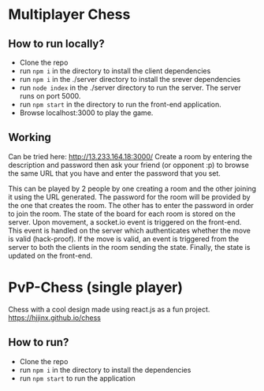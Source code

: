 # Multiplayer Chess

## How to run locally?

- Clone the repo
- run `npm i` in the directory to install the client dependencies
- run `npm i` in the ./server directory to install the srever dependencies
- run `node index` in the ./server directory to run the server. The server runs on port 5000.
- run `npm start` in the directory to run the front-end application.
- Browse localhost:3000 to play the game.

## Working

Can be tried here: http://13.233.164.18:3000/
Create a room by entering the description and password then ask your friend (or opponent :p) to browse the same URL that you have and enter the password that you set.

This can be played by 2 people by one creating a room and the other joining it using the URL generated.
The password for the room will be provided by the one that creates the room. The other has to enter the password in order to join the room.
The state of the board for each room is stored on the server. Upon movement, a socket.io event is triggered on the front-end.
This event is handled on the server which authenticates whether the move is valid (hack-proof).
If the move is valid, an event is triggered from the server to both the clients in the room sending the state.
Finally, the state is updated on the front-end.

# PvP-Chess (single player)

Chess with a cool design made using react.js as a fun project.
https://hjjinx.github.io/chess

## How to run?

- Clone the repo
- run `npm i` in the directory to install the dependencies
- run `npm start` to run the application
